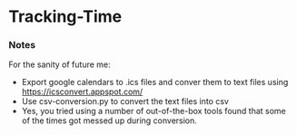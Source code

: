 # Tracking-Time

### Notes
For the sanity of future me:
* Export google calendars to .ics files and conver them to text files using https://icsconvert.appspot.com/
* Use csv-conversion.py to convert the text files into csv
* Yes, you tried using a number of out-of-the-box tools found that some of the times got messed up during conversion. 
